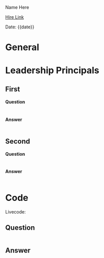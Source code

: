 Name Here

[Hire Link]()

Date: {{date}}


# General


# Leadership Principals

## First



#### Question
```

```

#### Answer
```

```


## Second

#### Question
``` 

```

#### Answer
```

```

# Code
Livecode: 



## Question
```

```


## Answer

```

```


